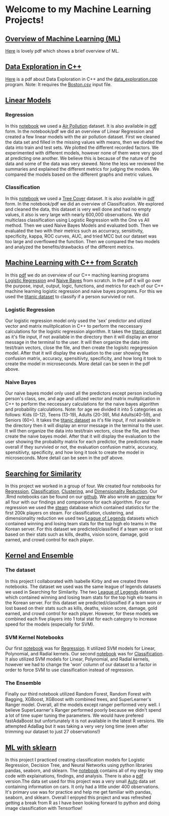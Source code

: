 # Welcome to my Machine Learning Projects!
## [Overview of Machine Learning (ML)](https://github.com/BridgetteBXP13/CS-4375.003---Intoduction-to-Machine-Learning "Intro to Machine Learning Github")
[Here](Overview%20of%20ML.pdf "Overview of ML.pdf") is lovely pdf which shows a brief overview of ML.

## [Data Exploration in C++](https://github.com/BridgetteBXP13/CS-4375.003---Intoduction-to-Machine-Learning/tree/main/Data%20Exploration "Data Exploration Github")
[Here](Data%20Exploration/Data%20Exploration%20in%20C%2B%2B.pdf "Data Exploration in C++.pdf") is a pdf about Data Exploration in C++ and the [data_exploration.cpp](Data%20Exploration/data_exploration.cpp "data_exploration.cpp") program. Note: It requires the [Boston.csv](Data%20Exploration/Boston.csv "Boston.csv") input file.

## [Linear Models](https://github.com/BridgetteBXP13/CS-4375.003---Intoduction-to-Machine-Learning/tree/main/Linear%20Models "Linear Models Github")

### Regression
In this [notebook](Linear%20Models/Regression/Regression.Rmd "Regression.Rmd") we used a [Air Pollution](Linear%20Models/Regression/Air_Pollution.csv "Air_Pollution.csv") dataset. It is also available in [pdf](Linear%20Models/Regression/Regression.pdf "Regression.pdf") form. In the notebook/pdf we did an overview of Linear Regression and created a few linear models with the air pollution dataset. First we cleaned the data set and filled in the missing values with means, then we divded the data into train and test sets. We plotted the different recorded factors. We experimented with different models, however none of them were very good at predicting one another. We believe this is because of the nature of the data and some of the data was very skewed. None the less we reviewed the summaries and explained the different metrics for judging the models. We compared the models based on the different graphs and metric values. 

### Classification
In this [notebook](Linear%20Models/Classification/Classification.Rmd "Classification.Rmd") we used a [Tree Cover](Linear%20Models/Classification/covtype.csv "covtype.csv") dataset. It is also available in [pdf](Linear%20Models/Classification/Classification.pdf "Classification.pdf") form. In the notebook/pdf we did an overview of Classification. We explored and cleaned the data, this dataset is very well done and had no empty values, it also is very large with nearly 600,000 observations. We did multiclass classification using Logistic Regression with the One vs All method. Then we used Naive Bayes Models and evaluated both. Then we evaluated the two with their metrics such as accurracy, sensitivity, specificity, kappa, ROC curves, AUC, and tried MCC but our dataset was too large and overflowed the function. Then we compared the two models and analyzed the benefits/drawbacks of the different metrics.

## [Machine Learning with C++ from Scratch](https://github.com/BridgetteBXP13/CS-4375.003---Intoduction-to-Machine-Learning/tree/main/ML%20Algorithms%20from%20Scratch "ML Algorithms from Scratch Github")
In this [pdf](ML%20Algorithms%20from%20Scratch/Machine%20Learning%20with%20C%2B%2B.pdf "Machine Learning with C++.pdf") we do an overview of our C++ maching learning programs [Logistic Regression](ML%20Algorithms%20from%20Scratch/LogisticRegression.cpp "Logistic Regression.cpp") and [Naive Bayes](ML%20Algorithms%20from%20Scratch/NaiveBayes.cpp "NaiveBayes.cpp") from scratch. In the pdf it will go over the purpose, input, output, logic, functions, and metrics for each of our C++ machine learning logistic regression and naive bayes programs. For this we used the [titanic dataset](ML%20Algorithms%20from%20Scratch/titanic_project.csv "titanic_project.csv") to classify if a person survivied or not.

### Logistic Regression

Our logistic regression model only used the 'sex' predictor and utlized vector and matrix mulitplication in C++ to perform the neccessary calculations for the logistic regression algorithm. It takes the [titanic dataset](ML%20Algorithms%20from%20Scratch/titanic_project.csv "titanic_project.csv") as it's file input, if not available in the directory then it will display an error message in the terminal to the user. It will then organize the data into test/train vectors, close the file, and then create the logisitc regegression model. After that it will display the evaluation to the user showing the confusion matrix, accuracy, spensitiivty, specificity, and how long it took to create the model in microseconds. More detail can be seen in the pdf above.

### Naive Bayes

Our naive bayes model only used all the predictors except person including person's class, sex, and age and utlized vector and matrix mulitplication in C++ to perform the neccessary calculations for the naive bayes algorithm and probability calculations. Note: for age we divided it into 5 categories as follows: Kids (0-12), Teens (13-19), Adults (20-39), Mid Adults(40-59), and Seniors (60+). It takes the [titanic dataset](ML%20Algorithms%20from%20Scratch/titanic_project.csv "titanic_project.csv") as it's file input, if not available in the directory then it will display an error message in the terminal to the user. It will then organize the data into test/train vectors, close the file, and then create the naive bayes model. After that it will display the evaluation to the user showing the probabilty matrix for each predictor, the predictions made overall if they survivied or not, the evaluation confusion matrix, accuracy, spensitiivty, specificity, and how long it took to create the model in microseconds. More detail can be seen in the pdf above.

## [Searching for Similarity](https://github.com/BridgetteBXP13/CS-4375.003---Intoduction-to-Machine-Learning/tree/main/Searching%20for%20Similarity "Searching for Similarity Github")
In this project we worked in a group of four. We created four notebooks for [Regression](Searching%20for%20Similarity/Regression.pdf "Regression.pdf"), [Classification](Searching%20for%20Similarity/Classification.pdf "Classification.pdf"), [Clustering](Searching%20for%20Similarity/Clustering.pdf "Clustering.pdf"), and [Dimensionality Reduction](Searching%20for%20Similarity/Dimensionality_Reduction.pdf "Dimensionality_Reduction.pdf"). Our .Rmd notebooks can be found on our [github](https://github.com/BridgetteBXP13/CS-4375.003---Intoduction-to-Machine-Learning/tree/main/Searching%20for%20Similarity "Searching for Similarity GitHub"). We also wrote an [overview](Searching%20for%20Similarity/Searching%20for%20Similarity_NarrativeDoc.pdf "Searching for Similarity_Narrative.pdf") for all four with our findings and comparisons for each algorithm. For our regression we used the [steam](Searching%20for%20Similarity/Steam_Data/steam_amended_first_200k_players.csv.zip "steam_amended_first_200k_players.csv.zip") database which contained statistics for the first 200k players on steam. For classification, clustering, and dimensionality reduction we used two [League of Legends](Searching%20for%20Similarity/League_Data/league_korea_high_elo_team_stats.zip "league_korea_high_elo_team_stats.zip") datasets which contained winning and losing team stats for the top high elo teams in the Korean server. For this dataset we predicted/classified if a team won or lost based on their stats such as kills, deaths, vision score, damage, gold earned, and crowd control for each player.


## [Kernel and Ensemble](https://github.com/BridgetteBXP13/CS-4375.003---Intoduction-to-Machine-Learning/tree/main/Kernel%20and%20Ensemble%20Methods "Kernel and Ensemble Methods Github")
### The dataset
In this project I collaborated with Isabelle Kirby and we created three notebooks. The dataset we used was the same league of legends datasets we used in Searching for Similarity. The two [League of Legends](Kernel%20and%20Ensemble/League_Data/league_korea_high_elo_team_stats.zip "league_korea_high_elo_team_stats.zip") datasets which contained winning and losing team stats for the top high elo teams in the Korean server. For this dataset we predicted/classified if a team won or lost based on their stats such as kills, deaths, vision score, damage, gold earned, and crowd control for each player. However, for these models we combined each five players into 1 total stat for each category to increase speed for the models (especially for SVM). 
### SVM Kernel Notebooks
Our first [notebook](Kernel%20and%20Ensemble%20Methods/Regression.Rmd "Regression.Rmd") was for [Regression](Kernel%20and%20Ensemble%20Methods/Regression.pdf "Regression.pdf"). It utilized SVM models for Linear, Polynomial, and Radial kernels. Our second [notebook](Kernel%20and%20Ensemble%20Methods/Classification.Rmd "Classification.Rmd") was for [Classification](Kernel%20and%20Ensemble%20Methods/Classification.pdf "Classification.pdf"). It also utilized SVM models for Linear, Polynomial, and Radial kernels, however we had to change the 'won' column of our dataset to a factor in order to force SVM to use classification instead of regression. 
### The Ensemble
Finally our third notebook utilized Random Forest, Random Forest with Bagging, XGBoost, XGBoost with combined trees, and SuperLearner's Ranger model. Overall, all the models except ranger performed very well. I believe SuperLearner's Ranger performed poorly because we didn't spend a lot of time super tuning the parameters. We would have prefered fastAdaBoost but unfortunately it is not available in the latest R versions. We attempted AdaBag but it was taking a very very long time (even after trimming our dataset to just 27 observations!)

## [ML with sklearn](https://github.com/BridgetteBXP13/CS-4375.003---Intoduction-to-Machine-Learning/tree/main/ML%20with%20sklearn "ML with sklearn Github")
In this project I practiced creating classification models for Logistic Regression, Decision Tree, and Neural Networks using python libraries pandas, seaborn, and sklearn. The [notebook](ML%20with%20skLearn/ML_with_skLearn.ipynb "ML_with_skLearn.ipynb") contains all of my step by step code with explainations, findings, and analysis. There is also a [pdf](ML%20with%20skLearn/ML_with_skLearn.pdf "ML_with_skLearn.pdf") version.The data set used for this project was a very small [Auto](ML%20with%20skLearn/Auto.csv "Auto.csv") data set containing information on cars. It only had a little under 400 observations. It's primary use was for practice and help me get familiar with pandas, seaborn, and sklearn. Overall I enjoyed this project and was refreshed getting a break from R as I have been looking forward to python and doing image classification with Tensorflow!
